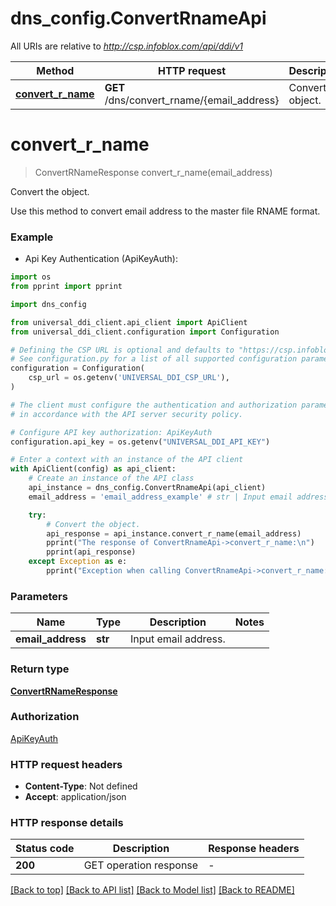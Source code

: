 # dns_config.ConvertRnameApi

All URIs are relative to *http://csp.infoblox.com/api/ddi/v1*

Method | HTTP request | Description
------------- | ------------- | -------------
[**convert_r_name**](ConvertRnameApi.md#convert_r_name) | **GET** /dns/convert_rname/{email_address} | Convert the object.


# **convert_r_name**
> ConvertRNameResponse convert_r_name(email_address)

Convert the object.

Use this method to convert email address to the master file RNAME format.

### Example

* Api Key Authentication (ApiKeyAuth):
```python
import os
from pprint import pprint

import dns_config

from universal_ddi_client.api_client import ApiClient
from universal_ddi_client.configuration import Configuration

# Defining the CSP URL is optional and defaults to "https://csp.infoblox.com"
# See configuration.py for a list of all supported configuration parameters.
configuration = Configuration(
    csp_url = os.getenv('UNIVERSAL_DDI_CSP_URL'),
)

# The client must configure the authentication and authorization parameters
# in accordance with the API server security policy.

# Configure API key authorization: ApiKeyAuth
configuration.api_key = os.getenv("UNIVERSAL_DDI_API_KEY")

# Enter a context with an instance of the API client
with ApiClient(config) as api_client:
    # Create an instance of the API class
    api_instance = dns_config.ConvertRnameApi(api_client)
    email_address = 'email_address_example' # str | Input email address.

    try:
        # Convert the object.
        api_response = api_instance.convert_r_name(email_address)
        pprint("The response of ConvertRnameApi->convert_r_name:\n")
        pprint(api_response)
    except Exception as e:
        pprint("Exception when calling ConvertRnameApi->convert_r_name: %s\n" % e)
```



### Parameters


Name | Type | Description  | Notes
------------- | ------------- | ------------- | -------------
 **email_address** | **str**| Input email address. | 

### Return type

[**ConvertRNameResponse**](ConvertRNameResponse.md)

### Authorization

[ApiKeyAuth](../README.md#ApiKeyAuth)

### HTTP request headers

 - **Content-Type**: Not defined
 - **Accept**: application/json

### HTTP response details

| Status code | Description | Response headers |
|-------------|-------------|------------------|
**200** | GET operation response |  -  |

[[Back to top]](#) [[Back to API list]](../README.md#documentation-for-api-endpoints) [[Back to Model list]](../README.md#documentation-for-models) [[Back to README]](../README.md)

